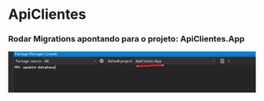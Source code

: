 # ApiClientes

### Rodar Migrations apontando para o projeto: ApiClientes.App
<img src="image.png" alt="migration">
